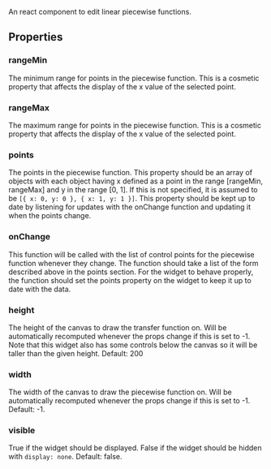 An react component to edit linear piecewise functions.

## Properties

### rangeMin

The minimum range for points in the piecewise function.  This is a cosmetic property that affects the display of the x value of the selected point.

### rangeMax

The maximum range for points in the piecewise function.  This is a cosmetic property that affects the display of the x value of the selected point.

### points

The points in the piecewise function.  This property should be an array of objects with each object having x defined as a point in the range [rangeMin, rangeMax] and y in the range [0, 1].  If this is not specified, it is assumed to be `[{ x: 0, y: 0 }, { x: 1, y: 1 }]`.  This property should be kept up to date by listening for updates with the onChange function and updating it when the points change.

### onChange

This function will be called with the list of control points for the piecewise function whenever they change.  The function should take a list of the form described above in the points section.  For the widget to behave properly, the function should set the points property on the widget to keep it up to date with the data.

### height

The height of the canvas to draw the transfer function on.  Will be automatically recomputed whenever the props change if this is set to -1.  Note that this widget also has some controls below the canvas so it will be taller than the given height.  Default: 200

### width

The width of the canvas to draw the piecewise function on.  Will be automatically recomputed whenever the props change if this is set to -1.  Default: -1.

### visible

True if the widget should be displayed.  False if the widget should be hidden with `display: none`.  Default: false.
